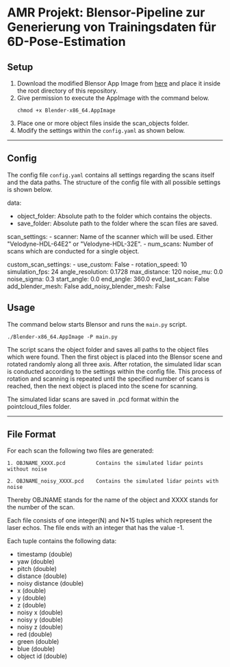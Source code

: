 # AMR Projekt: Blensor-Pipeline zur Generierung von Trainingsdaten für 6D-Pose-Estimation


## Setup

1. Download the modified Blensor App Image from [here](https://drive.google.com/file/d/1liuBE2CTji_6wocjWjEGQ2Uy11DPg7fL/view?usp=sharing) and place it inside the root directory of this repository.
2. Give permission to execute the AppImage with the command below. 
    ```
    chmod +x Blender-x86_64.AppImage
    ```
2. Place one or more object files inside the scan_objects folder. 
3. Modify the settings within the `config.yaml` as shown below.


<hr>


## Config

The config file `config.yaml` contains all settings regarding the scans itself and the data paths.
The structure of the config file with all possible settings is shown below.

data:
- object_folder: Absolute path to the folder which contains the objects.
- save_folder: Absolute path to the folder where the scan files are saved.

scan_settings:
    - scanner: Name of the scanner which will be used. Either "Velodyne-HDL-64E2" or "Velodyne-HDL-32E".
    - num_scans: Number of scans which are conducted for a single object.

custom_scan_settings:
    - use_custom: False
    - rotation_speed: 10
  simulation_fps: 24
  angle_resolution: 0.1728
  max_distance: 120
  noise_mu: 0.0
  noise_sigma: 0.3
  start_angle: 0.0
  end_angle: 360.0
  evd_last_scan: False
  add_blender_mesh: False
  add_noisy_blender_mesh: False



## Usage

The command below starts Blensor and runs the `main.py` script.

```
./Blender-x86_64.AppImage -P main.py
```

The script scans the object folder and saves all paths to the object files which were found. Then the first object is placed into the Blensor scene and rotated randomly along all three axis. After rotation, the simulated lidar scan is conducted according to the settings within the config file. This process of rotation and scanning is repeated until the specified number of scans is reached, then the next object is placed into the scene for scanning.

The simulated lidar scans are saved in .pcd format within the pointcloud_files folder.


<hr>

## File Format

<p>For each scan the following two files are generated:</p>

    1. OBJNAME_XXXX.pcd          Contains the simulated lidar points without noise

    2. OBJNAME_noisy_XXXX.pcd    Contains the simulated lidar points with noise

Thereby OBJNAME stands for the name of the object and XXXX stands for the number of the scan.

Each file consists of one integer(N) and N*15 tuples which represent the laser echos. The file ends with an integer that has the value -1.

Each tuple contains the following data:

- timestamp (double)
- yaw (double)
- pitch (double)
- distance (double)
- noisy distance (double)
- x (double)
- y (double)
- z (double)
- noisy x (double)
- noisy y (double)
- noisy z (double)
- red (double)
- green (double)
- blue (double)
- object id (double)

